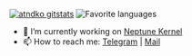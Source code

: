 [![atndko gitstats](https://github-readme-stats.vercel.app/api?username=atndko&theme=calm&layout=compact)](https://github.com/atndko)
![Favorite languages](https://github-readme-stats.vercel.app/api/top-langs/?username=atndko&theme=calm&layout=compact)

- 🔭 I’m currently working on [Neptune Kernel](https://github.com/atndko/Neptune_kernel_sm8150_oneplus)
- 📫 How to reach me: [Telegram](https://t.me/atndko) | [Mail](z1281552865@gmail.com)
